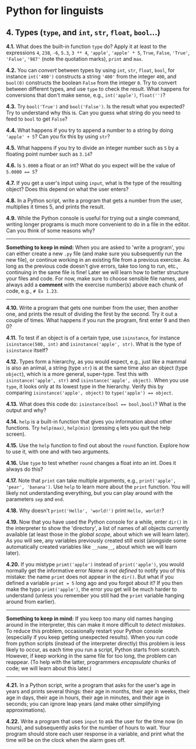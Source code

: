 # Python for linguists


## 4. Types (`type`, and `int`, `str`, `float`, `bool`...)

**4.1.** What does the built-in function `type` do? Apply it at least to the expressions `4`, `238`, `-6`, `5.3`, `3 ** 4`, `'apple'`, `'apple' * 5`, `True`, `False`, `'True'`, `'False'`, `'987'` (note the quotation marks), `print` and `max`.

**4.2.** You can _convert_ between types by using `int`, `str`, `float`, `bool`, for instance `int('400')` constructs a string `'400'` from the integer `400`, and `bool(0)` constructs the boolean `False` from the integer `0`. Try to convert between different types, and use `type` to check the result. What happens for conversions that don't make sense, e.g., `int('apple')`, `float('')`?

**4.3.** Try `bool('True')` and `bool('False')`. Is the result what you expected? Try to understand why this is. Can you guess what string do you need to feed to `bool` to get `False`?

**4.4.** What happens if you try to append a number to a string by doing `'apple' + 5`? Can you fix this by using `str`?

**4.5.** What happens if you try to divide an integer number such as `5` by a floating point number such as `3.14`?

**4.6.** Is `5.0000` a float or an int? What do you expect will be the value of `5.0000 == 5`?

**4.7.** If you get a user's input using `input`, what is the type of the resulting object? Does this depend on what the user enters?

**4.8.** In a Python script, write a program that gets a number from the user, multiplies it times 5, and prints the result.

**4.9.** While the Python console is useful for trying out a single command, writing longer programs is much more convenient to do in a file in the editor. Can you think of some reasons why?

- - - - - -
**Something to keep in mind:** When you are asked to 'write a program', you can either create a new `.py` file (and make sure you subsequently run the new file), or continue working in an existing file from a previous exercise. As long as the previous code doesn't give errors, take too long to run, etc., continuing in the same file is fine! Later we will learn how to better structure your files and code. For now, make sure to choose sensible file names, and always add a **comment** with the exercise number(s) above each chunk of code, e.g., `# Ex 1.23`.
- - - - -

**4.10.** Write a program that gets one number from the user, then another one, and prints the result of dividing the first by the second. Try it out a couple of times. What happens if you run the program, first enter 9 and then 0?

**4.11.** To test if an object is of a certain type, use `isinstance`, for instance `isinstance(500, int)` and `isinstance('apple', str)`. What is the type of `isinstance` itself?

**4.12.** Types form a hierarchy, as you would expect, e.g., just like a mammal is also an animal, a string (type `str`) is at the same time also an object (type `object`), which is a more general, super-type. Test this with `isinstance('apple', str)` and `isinstance('apple', object)`. When you use `type`, it looks only at its lowest type in the hierarchy. Verify this by comparing `isinstance('apple', object)` to `type('apple') == object`.

**4.13.** What does this code do: `isinstance(bool == bool,bool)`? What is the output and why?

**4.14.** `help` is a built-in function that gives you information about other functions. Try `help(max)`, `help(min)` (pressing `q` lets you quit the help screen).

**4.15.** Use the `help` function to find out about the `round` function. Explore how to use it, with one and with two arguments.

**4.16.** Use `type` to test whether `round` changes a float into an int. Does it always do this?

**4.17.** Note that `print` can take multiple arguments, e.g., `print('apple', 'pear', 'banana')`. Use `help` to learn more about the `print` function. You will likely not understanding everything, but you can play around with the parameters `sep` and `end`.

**4.18.** Why doesn't `print('Hello', 'world!')` print `Hello, world!`?

**4.19.** Now that you have used the Python console for a while, enter `dir()` in the interpreter to show the 'directory', a list of names of all objects currently available (at least those in the _global scope_, about which we will learn later). As you will see, any variables previously created still exist (alongside some automatically created variables like `__name__`, about which we will learn later).

**4.20.** If you mistype `primt('apple')` instead of `print('apple')`, you would normally get the informative error _Name is not defined_ to notify you of this mistake: the name `primt` does not appear in the `dir()`. But what if you defined a variable `primt = 5` long ago and you forgot about it? If you then make the typo `primt('apple')`, the error you get will be much harder to understand (unless you remember you still had the `primt` variable hanging around from earlier).

- - - - - -
**Something to keep in mind:** If you keep too many old names hanging around in the interpreter, this can make it more difficult to _detect mistakes_. To reduce this problem, occasionally restart your Python console (especially if you keep getting unexpected results). When you run code from python scripts (instead of the interpreter directly) this problem is less likely to occur, as each time you run a script, Python starts from scratch. However, if keep working in the same file for too long, the problem can reappear. (To help with the latter, programmers _encapsulate_ chunks of code; we will learn about this later.)
- - - - -

**4.21.** In a Python script, write a program that asks for the user's age in years and prints several things: their age in months, their age in weeks, their age in days, their age in hours, their age in minutes, and their age in seconds; you can ignore leap years (and make other simplifying approximations).

**4.22.** Write a program that uses `input` to ask the user for the time now (in hours), and subsequently asks for the number of hours to wait. Your program should store each user response in a variable, and print what the time will be on the clock when the alarm goes off.

